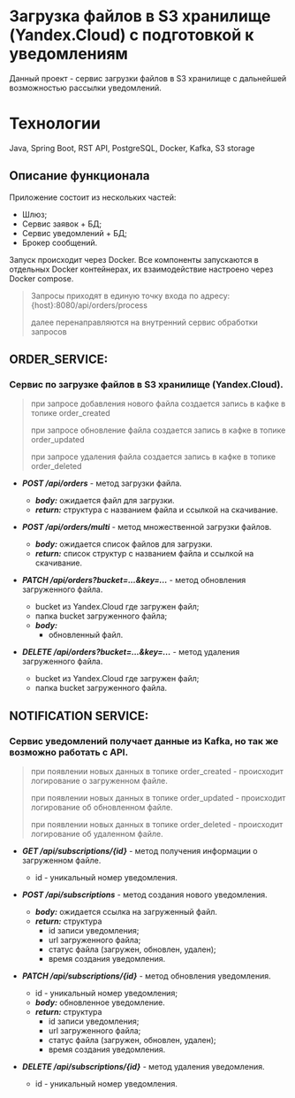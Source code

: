 # Загрузка файлов в S3 хранилище (Yandex.Cloud) с подготовкой к уведомлениям

Данный проект - сервис загрузки файлов в S3 хранилище с дальнейшей возможностью рассылки уведомлений.

# Технологии
Java, Spring Boot, RST API, PostgreSQL, Docker, Kafka, S3 storage

## Описание функционала
Приложение состоит из нескольких частей:
- Шлюз;
- Сервис заявок + БД;
- Сервис уведомлений + БД;
- Брокер сообщений.

Запуск происходит через Docker.
Все компоненты запускаются в отдельных Docker контейнерах, их взаимодействие настроено через Docker compose.

> Запросы приходят в единую точку входа по адресу: {host}:8080/api/orders/process
> 
> далее перенаправляются на внутренний сервис обработки запросов

## ORDER_SERVICE:
### Сервис по загрузке файлов в S3 хранилище (Yandex.Cloud).
> при запросе добавления нового файла создается запись в кафке в топике order_created
> 
> при запросе обновление файла создается запись в кафке в топике order_updated
> 
> при запросе удаления файла создается запись в кафке в топике order_deleted

- ***POST /api/orders*** - метод загрузки файла.
  - ***body:*** ожидается файл для загрузки.
  - ***return:*** структура с названием файла и ссылкой на скачивание.

- ***POST /api/orders/multi*** - метод множественной загрузки файлов.
  - ***body:*** ожидается список файлов для загрузки.
  - ***return:*** список структур с названием файла и ссылкой на скачивание.

- ***PATCH /api/orders?bucket=...&key=...*** - метод обновления загруженного файла.
  - bucket из Yandex.Cloud где загружен файл;
  - папка bucket загруженного файла;
  - ***body:***
    - обновленный файл.

- ***DELETE /api/orders?bucket=...&key=...*** - метод удаления загруженного файла.
  - bucket из Yandex.Cloud где загружен файл;
  - папка bucket загруженного файла.



## NOTIFICATION SERVICE:
### Сервис уведомлений получает данные из Kafka, но так же возможно работать с API.
> при появлении новых данных в топике order_created - происходит логирование о загруженном файле.
> 
> при появлении новых данных в топике order_updated - происходит логирование об обновленном файле.
> 
> при появлении новых данных в топике order_deleted - происходит логирование об удаленном файле.

- ***GET /api/subscriptions/{id}*** - метод получения информации о загруженном файле.
  - id - уникальный номер уведомления.

- ***POST /api/subscriptions*** - метод создания нового уведомления.
  - ***body:*** ожидается ссылка на загруженный файл.
  - ***return:*** структура
    - id записи уведомления;
    - url загруженного файла;
    - статус файла (загружен, обновлен, удален);
    - время создания уведомления.

- ***PATCH /api/subscriptions/{id}*** - метод обновления уведомления.
  - id - уникальный номер уведомления;
  - ***body:*** обновленное уведомление.
  - ***return:*** структура
    - id записи уведомления;
    - url загруженного файла;
    - статус файла (загружен, обновлен, удален);
    - время создания уведомления.

- ***DELETE /api/subscriptions/{id}*** - метод удаления уведомления.
  - id - уникальный номер уведомления.

